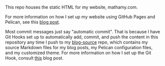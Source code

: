 This repo houses the static HTML for my website, mathamy.com. 

For more information on how I set up my website using GitHub Pages and Pelican, see this [blog post](http://mathamy.com/migrating-to-github-pages-using-pelican.html).

Most commit messages just say "automatic commit". That is because I have Git Hooks set up to automatically add, commit, and push the content in this repository any time I push to my [blog-source](https://github.com/amygdalama/blog-source) repo, which contains my source Markdown files for my blog posts, my Pelican configuration files, and my customized theme. For more information on how I set up the Git Hook, consult [this](http://mathamy.com/github-pages-publication-git-hooks.html) blog post.